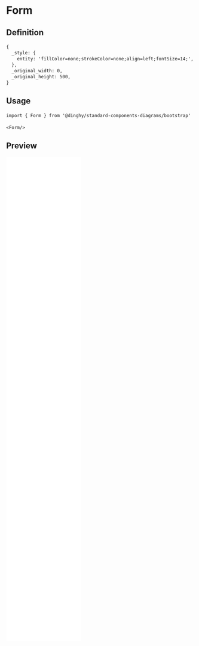 # Form

## Definition

```
{
  _style: { 
    entity: 'fillColor=none;strokeColor=none;align=left;fontSize=14;',
  },
  _original_width: 0,
  _original_height: 500,
}
```

## Usage

```
import { Form } from '@dinghy/standard-components-diagrams/bootstrap'

<Form/>
```

## Preview

<img src="./form.png" width="200"/>
